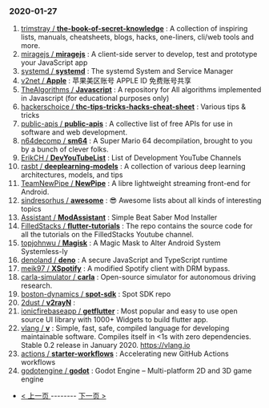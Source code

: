 ### 2020-01-27 
1. [
        trimstray /
**the-book-of-secret-knowledge**](https://github.com/trimstray/the-book-of-secret-knowledge) : A collection of inspiring lists, manuals, cheatsheets, blogs, hacks, one-liners, cli/web tools and more.
1. [
        miragejs /
**miragejs**](https://github.com/miragejs/miragejs) : A client-side server to develop, test and prototype your JavaScript app
1. [
        systemd /
**systemd**](https://github.com/systemd/systemd) : The systemd System and Service Manager
1. [
        v2net /
**Apple**](https://github.com/v2net/Apple) : 苹果美区账号 APPLE ID 免费账号共享
1. [
        TheAlgorithms /
**Javascript**](https://github.com/TheAlgorithms/Javascript) : A repository for All algorithms implemented in Javascript (for educational purposes only)
1. [
        hackerschoice /
**thc-tips-tricks-hacks-cheat-sheet**](https://github.com/hackerschoice/thc-tips-tricks-hacks-cheat-sheet) : Various tips & tricks
1. [
        public-apis /
**public-apis**](https://github.com/public-apis/public-apis) : A collective list of free APIs for use in software and web development.
1. [
        n64decomp /
**sm64**](https://github.com/n64decomp/sm64) : A Super Mario 64 decompilation, brought to you by a bunch of clever folks.
1. [
        ErikCH /
**DevYouTubeList**](https://github.com/ErikCH/DevYouTubeList) : List of Development YouTube Channels
1. [
        rasbt /
**deeplearning-models**](https://github.com/rasbt/deeplearning-models) : A collection of various deep learning architectures, models, and tips
1. [
        TeamNewPipe /
**NewPipe**](https://github.com/TeamNewPipe/NewPipe) : A libre lightweight streaming front-end for Android.
1. [
        sindresorhus /
**awesome**](https://github.com/sindresorhus/awesome) : 😎 Awesome lists about all kinds of interesting topics
1. [
        Assistant /
**ModAssistant**](https://github.com/Assistant/ModAssistant) : Simple Beat Saber Mod Installer
1. [
        FilledStacks /
**flutter-tutorials**](https://github.com/FilledStacks/flutter-tutorials) : The repo contains the source code for all the tutorials on the FilledStacks Youtube channel.
1. [
        topjohnwu /
**Magisk**](https://github.com/topjohnwu/Magisk) : A Magic Mask to Alter Android System Systemless-ly
1. [
        denoland /
**deno**](https://github.com/denoland/deno) : A secure JavaScript and TypeScript runtime
1. [
        meik97 /
**XSpotify**](https://github.com/meik97/XSpotify) : A modified Spotify client with DRM bypass.
1. [
        carla-simulator /
**carla**](https://github.com/carla-simulator/carla) : Open-source simulator for autonomous driving research.
1. [
        boston-dynamics /
**spot-sdk**](https://github.com/boston-dynamics/spot-sdk) : Spot SDK repo
1. [
        2dust /
**v2rayN**](https://github.com/2dust/v2rayN) : 
1. [
        ionicfirebaseapp /
**getflutter**](https://github.com/ionicfirebaseapp/getflutter) : Most popular and easy to use open source UI library with 1000+ Widgets to build flutter app.
1. [
        vlang /
**v**](https://github.com/vlang/v) : Simple, fast, safe, compiled language for developing maintainable software. Compiles itself in <1s with zero dependencies. Stable 0.2 release in January 2020. https://vlang.io
1. [
        actions /
**starter-workflows**](https://github.com/actions/starter-workflows) : Accelerating new GitHub Actions workflows
1. [
        godotengine /
**godot**](https://github.com/godotengine/godot) : Godot Engine – Multi-platform 2D and 3D game engine 

- [ < 上一页 ](https://github.com/able8/github-trending-daily-record/blob/master/2020-01-26.md) -------- [ 下一页 > ](https://github.com/able8/github-trending-daily-record/blob/master/2020-01-28.md)